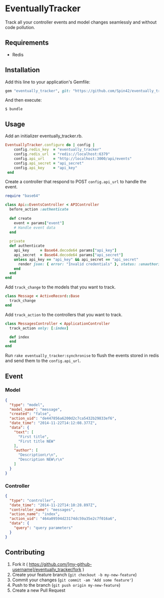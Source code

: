 # EventuallyTracker

Track all your controller events and model changes seamlessly and without code pollution.

## Requirements

* Redis

## Installation

Add this line to your application's Gemfile:

```ruby
gem "eventually_tracker", git: "https://github.com/Spin42/eventually_tracker.git"
```

And then execute:

    $ bundle

## Usage

Add an initializer eventually_tracker.rb.

```ruby
EventuallyTracker.configure do | config |
    config.redis_key  = "eventually_tracker"
    config.redis_url  = "redis://localhost:6379"
    config.api_url    = "http://localhost:3000/api/events"
    config.api_secret = "api_secret"
    config.api_key    = "api_key"
 end
```

Create a controller that respond to POST `config.api_url` to handle the event.

```ruby
require "base64"

class Api::EventsController < APIController
  before_action :authenticate
  
  def create
    event = params["event"]
    # Handle event data
  end
  
  private
  def authenticate
    api_key     = Base64.decode64 params["api_key"]
    api_secret  = Base64.decode64 params["api_secret"]
    unless api_key == "api_key" && api_secret == "api_secret"
      render json: { error: "Invalid credentials" }, status: :unauthorized
    end
  end
end
```

Add `track_change` to the models that you want to track.

```ruby
class Message < ActiveRecord::Base
  track_change
end
```

Add `track_action` to the controllers that you want to track.

```ruby
class MessagesController < ApplicationController
  track_action only: [:index]

  def index
  end
end
```

Run `rake eventually_tracker:synchronise` to flush the events stored in redis and send them to the `config.api_url`.

## Event

### Model

```json
{
  "type": "model",
  "model_name": "message",
  "created": "false",
  "action_uid": "de447856a6200d2c7ca5432b29833ef6",
  "date_time": "2014-11-22T14:12:08.377Z",
  "data": {
    "text": [
      "First title",
      "First title NEW"
    ],
    "author": [
      "Description\r\n",
      "Description NEW\r\n"
    ]
  }
}
```

### Controller

```json
{
  "type": "controller",
  "date_time": "2014-11-22T14:10:28.897Z",
  "controller_name": "messages",
  "action_name": "index",
  "action_uid": "464a09594d23174dc59a35e2c7f016a6",
  "data": {
    "query": "query parameters"
  }
}
```

## Contributing

1. Fork it ( https://github.com/[my-github-username]/eventually_tracker/fork )
2. Create your feature branch (`git checkout -b my-new-feature`)
3. Commit your changes (`git commit -am 'Add some feature'`)
4. Push to the branch (`git push origin my-new-feature`)
5. Create a new Pull Request
